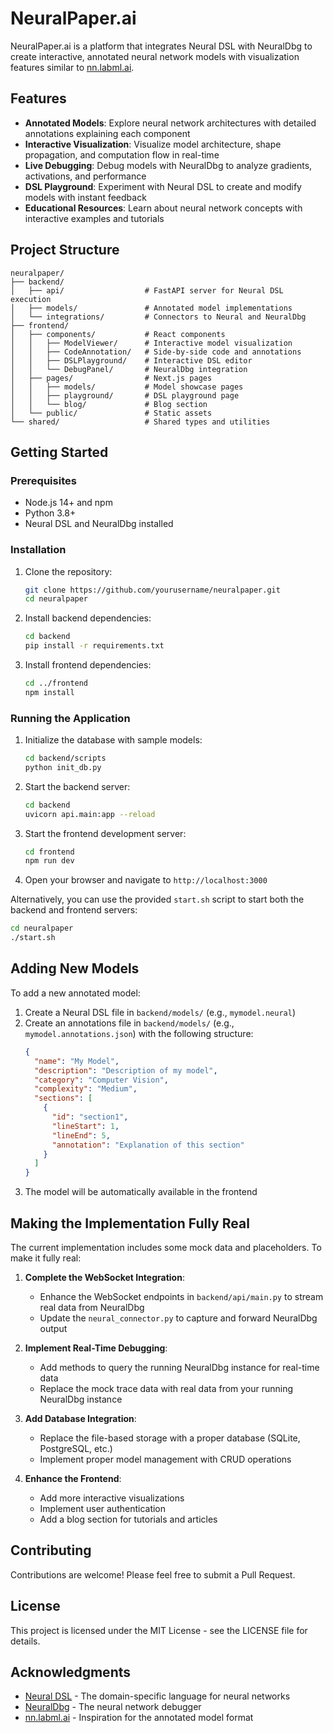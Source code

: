 # NeuralPaper.ai

NeuralPaper.ai is a platform that integrates Neural DSL with NeuralDbg to create interactive, annotated neural network models with visualization features similar to [nn.labml.ai](https://nn.labml.ai).

## Features

- **Annotated Models**: Explore neural network architectures with detailed annotations explaining each component
- **Interactive Visualization**: Visualize model architecture, shape propagation, and computation flow in real-time
- **Live Debugging**: Debug models with NeuralDbg to analyze gradients, activations, and performance
- **DSL Playground**: Experiment with Neural DSL to create and modify models with instant feedback
- **Educational Resources**: Learn about neural network concepts with interactive examples and tutorials

## Project Structure

```
neuralpaper/
├── backend/
│   ├── api/                  # FastAPI server for Neural DSL execution
│   ├── models/               # Annotated model implementations
│   └── integrations/         # Connectors to Neural and NeuralDbg
├── frontend/
│   ├── components/           # React components
│   │   ├── ModelViewer/      # Interactive model visualization
│   │   ├── CodeAnnotation/   # Side-by-side code and annotations
│   │   ├── DSLPlayground/    # Interactive DSL editor
│   │   └── DebugPanel/       # NeuralDbg integration
│   ├── pages/                # Next.js pages
│   │   ├── models/           # Model showcase pages
│   │   ├── playground/       # DSL playground page
│   │   └── blog/             # Blog section
│   └── public/               # Static assets
└── shared/                   # Shared types and utilities
```

## Getting Started

### Prerequisites

- Node.js 14+ and npm
- Python 3.8+
- Neural DSL and NeuralDbg installed

### Installation

1. Clone the repository:
   ```bash
   git clone https://github.com/yourusername/neuralpaper.git
   cd neuralpaper
   ```

2. Install backend dependencies:
   ```bash
   cd backend
   pip install -r requirements.txt
   ```

3. Install frontend dependencies:
   ```bash
   cd ../frontend
   npm install
   ```

### Running the Application

1. Initialize the database with sample models:
   ```bash
   cd backend/scripts
   python init_db.py
   ```

2. Start the backend server:
   ```bash
   cd backend
   uvicorn api.main:app --reload
   ```

3. Start the frontend development server:
   ```bash
   cd frontend
   npm run dev
   ```

4. Open your browser and navigate to `http://localhost:3000`

Alternatively, you can use the provided `start.sh` script to start both the backend and frontend servers:
```bash
cd neuralpaper
./start.sh
```

## Adding New Models

To add a new annotated model:

1. Create a Neural DSL file in `backend/models/` (e.g., `mymodel.neural`)
2. Create an annotations file in `backend/models/` (e.g., `mymodel.annotations.json`) with the following structure:
   ```json
   {
     "name": "My Model",
     "description": "Description of my model",
     "category": "Computer Vision",
     "complexity": "Medium",
     "sections": [
       {
         "id": "section1",
         "lineStart": 1,
         "lineEnd": 5,
         "annotation": "Explanation of this section"
       }
     ]
   }
   ```
3. The model will be automatically available in the frontend

## Making the Implementation Fully Real

The current implementation includes some mock data and placeholders. To make it fully real:

1. **Complete the WebSocket Integration**:
   - Enhance the WebSocket endpoints in `backend/api/main.py` to stream real data from NeuralDbg
   - Update the `neural_connector.py` to capture and forward NeuralDbg output

2. **Implement Real-Time Debugging**:
   - Add methods to query the running NeuralDbg instance for real-time data
   - Replace the mock trace data with real data from your running NeuralDbg instance

3. **Add Database Integration**:
   - Replace the file-based storage with a proper database (SQLite, PostgreSQL, etc.)
   - Implement proper model management with CRUD operations

4. **Enhance the Frontend**:
   - Add more interactive visualizations
   - Implement user authentication
   - Add a blog section for tutorials and articles

## Contributing

Contributions are welcome! Please feel free to submit a Pull Request.

## License

This project is licensed under the MIT License - see the LICENSE file for details.

## Acknowledgments

- [Neural DSL](https://github.com/Lemniscate-SHA-256/Neural) - The domain-specific language for neural networks
- [NeuralDbg](https://github.com/Lemniscate-SHA-256/Neural) - The neural network debugger
- [nn.labml.ai](https://nn.labml.ai) - Inspiration for the annotated model format
